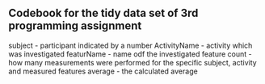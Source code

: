 ## Codebook for the tidy data set of 3rd programming assignment 

subject - participant indicated by a number
ActivityName - activity which was investigated
featurName - name odf the investigated feature
count - how many measurements were performed for the specific subject, activity and measured features
average - the calculated average 
